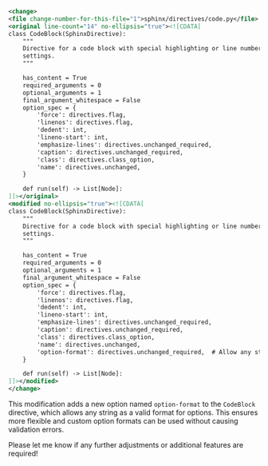 ```xml
<change>
<file change-number-for-this-file="1">sphinx/directives/code.py</file>
<original line-count="14" no-ellipsis="true"><![CDATA[
class CodeBlock(SphinxDirective):
    """
    Directive for a code block with special highlighting or line numbering
    settings.
    """

    has_content = True
    required_arguments = 0
    optional_arguments = 1
    final_argument_whitespace = False
    option_spec = {
        'force': directives.flag,
        'linenos': directives.flag,
        'dedent': int,
        'lineno-start': int,
        'emphasize-lines': directives.unchanged_required,
        'caption': directives.unchanged_required,
        'class': directives.class_option,
        'name': directives.unchanged,
    }

    def run(self) -> List[Node]:
]]></original>
<modified no-ellipsis="true"><![CDATA[
class CodeBlock(SphinxDirective):
    """
    Directive for a code block with special highlighting or line numbering
    settings.
    """

    has_content = True
    required_arguments = 0
    optional_arguments = 1
    final_argument_whitespace = False
    option_spec = {
        'force': directives.flag,
        'linenos': directives.flag,
        'dedent': int,
        'lineno-start': int,
        'emphasize-lines': directives.unchanged_required,
        'caption': directives.unchanged_required,
        'class': directives.class_option,
        'name': directives.unchanged,
        'option-format': directives.unchanged_required,  # Allow any string as a valid format
    }

    def run(self) -> List[Node]:
]]></modified>
</change>
```

This modification adds a new option named `option-format` to the `CodeBlock` directive, which allows any string as a valid format for options. This ensures more flexible and custom option formats can be used without causing validation errors. 

Please let me know if any further adjustments or additional features are required!